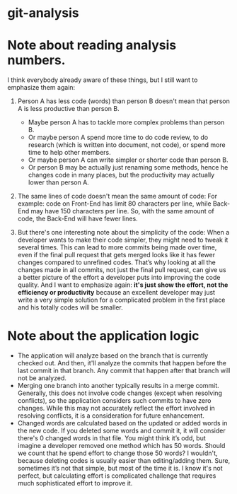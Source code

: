 # git-analysis

# Note about reading analysis numbers.

I think everybody already aware of these things, but I still want to emphasize them again:

1. Person A has less code (words) than person B doesn't mean that person A is less productive than person B.
   - Maybe person A has to tackle more complex problems than person B.
   - Or maybe person A spend more time to do code review, to do research (which is written into document, not code), or spend more time to help other
   members.
   - Or maybe person A can write simpler or shorter code than person B.
   - Or person B may be actually just renaming some methods, hence he changes code in many places, but the productivity may actually lower than person A.

2. The same lines of code doesn't mean the same amount of code: For example: code on Front-End has limit 80 characters per line, while Back-End may
   have 150 characters per line.
   So, with the same amount of code, the Back-End will have fewer lines.

3. But there's one interesting note about the simplicity of the code:
   When a developer wants to make their code simpler, they might need to tweak it several times. 
   This can lead to more commits being made over time, even if the final pull request that gets merged looks like it has fewer changes compared to unrefined codes.
   That’s why looking at all the changes made in all commits, not just the final pull request, can give us a better picture of the effort a developer puts into improving the code quality.
   And I want to emphasize again: __it's just show the effort, not the efficiency or productivity__ 
   because an excellent developer may just write a very simple solution for a complicated problem in the first place and his totally codes will be smaller.

# Note about the application logic

- The application will analyze based on the branch that is currently checked out. And then, it'll analyze the commits that
  happen before the last commit in that branch. Any commit that happen after that branch will not be analyzed.
- Merging one branch into another typically results in a merge commit. 
  Generally, this does not involve code changes (except when resolving conflicts), so the application considers such commits to have zero changes. 
  While this may not accurately reflect the effort involved in resolving conflicts, it is a consideration for future enhancement.
- Changed words are calculated based on the updated or added words in the new code. 
  If you deleted some words and commit it, it will consider there's 0 changed words in that file.
  You might think it’s odd, but imagine a developer removed one method which has 50 words. Should we count that he spend effort to change those 50 words? 
  I wouldn't, because deleting codes is usually easier than editing/adding them.
  Sure, sometimes it’s not that simple, but most of the time it is.
  I know it's not perfect, but calculating effort is complicated challenge that requires much sophisticated effort to improve it.

